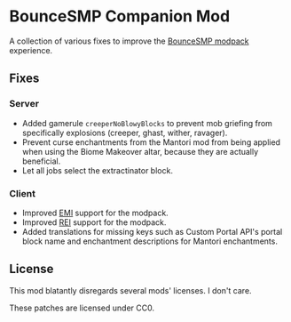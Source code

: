 # BounceSMP Companion Mod

A collection of various fixes to improve the [BounceSMP modpack](https://www.curseforge.com/minecraft/modpacks/bouncesmp-public) experience.

## Fixes

### Server

- Added gamerule `creeperNoBlowyBlocks` to prevent mob griefing from specifically explosions (creeper, ghast, wither, ravager).
- Prevent curse enchantments from the Mantori mod from being applied when using the Biome Makeover altar, because they are actually beneficial.
- Let all jobs select the extractinator block.

### Client

- Improved [EMI](https://modrinth.com/mod/emi) support for the modpack.
- Improved [REI](https://modrinth.com/mod/rei) support for the modpack.
- Added translations for missing keys such as Custom Portal API's portal block name and enchantment descriptions for Mantori enchantments.

## License

This mod blatantly disregards several mods' licenses. I don't care.

These patches are licensed under CC0.